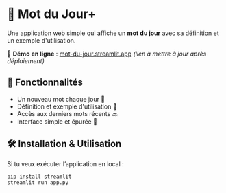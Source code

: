 # 📖 Mot du Jour+

Une application web simple qui affiche un **mot du jour** avec sa définition et un exemple d'utilisation.

🚀 **Démo en ligne** : [mot-du-jour.streamlit.app](https://mot-du-jour.streamlit.app) *(lien à mettre à jour après déploiement)*

## 🌟 Fonctionnalités
- Un nouveau mot chaque jour 📆
- Définition et exemple d'utilisation 📖
- Accès aux derniers mots récents 🔙
- Interface simple et épurée 🎨

## 🛠 Installation & Utilisation
Si tu veux exécuter l’application en local :
```bash
pip install streamlit
streamlit run app.py
